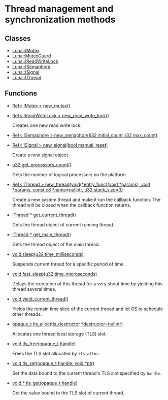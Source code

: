# Thread management and synchronization methods
## Classes
* [Luna::IMutex](struct_luna_1_1_i_mutex.md)
* [Luna::MutexGuard](class_luna_1_1_mutex_guard.md)
* [Luna::IReadWriteLock](struct_luna_1_1_i_read_write_lock.md)
* [Luna::ISemaphore](struct_luna_1_1_i_semaphore.md)
* [Luna::ISignal](struct_luna_1_1_i_signal.md)
* [Luna::IThread](struct_luna_1_1_i_thread.md)
## Functions
* [Ref< IMutex > new_mutex()](group___runtime_thread_1gaaf4b4510b9d6c01a12e3064691d15bdc.md)
* [Ref< IReadWriteLock > new_read_write_lock()](group___runtime_thread_1ga35f290e06f79b34a7a4b72368a88e6b4.md)

    Creates one new read write lock. 

* [Ref< ISemaphore > new_semaphore(i32 initial_count, i32 max_count)](group___runtime_thread_1ga63acf4d842bfddff65e76b2e84524134.md)
* [Ref< ISignal > new_signal(bool manual_reset)](group___runtime_thread_1ga451437bc4ec31226c33c379fbd7d7a24.md)

    Create a new signal object. 

* [u32 get_processors_count()](group___runtime_thread_1gac8b023e3dd3ae6a46516fa958f2ad7b9.md)

    Gets the number of logical processors on the platform. 

* [Ref< IThread > new_thread(void(*entry_func)(void *params), void *params, const c8 *name=nullptr, u32 stack_size=0)](group___runtime_thread_1gac1aad6a8f99159d07fe287db59c0a318.md)

    Create a new system thread and make it run the callback function. The thread will be closed when the callback function returns. 

* [IThread * get_current_thread()](group___runtime_thread_1ga3ed3f90467bd6b3e0b75a8c1c4562068.md)

    Gets the thread object of current running thread. 

* [IThread * get_main_thread()](group___runtime_thread_1ga1bed2d312e6b95a39bd841d0ededf2b4.md)

    Gets the thread object of the main thread. 

* [void sleep(u32 time_milliseconds)](group___runtime_thread_1ga2ed6b20ac018dd695a1189c68629132a.md)

    Suspends current thread for a specific period of time. 

* [void fast_sleep(u32 time_microseconds)](group___runtime_thread_1gaf28258e2d025ad9da4aa4aa5de2bc339.md)

    Delays the execution of this thread for a very shout time by yielding this thread several times. 

* [void yield_current_thread()](group___runtime_thread_1ga612f977ca8fde0829d4fcf182d4cad00.md)

    Yields the remain time slice of the current thread and let OS to schedule other threads. 

* [opaque_t tls_alloc(tls_destructor *destructor=nullptr)](group___runtime_thread_1ga627934a51a920ff58c694cdb89083fe4.md)

    Allocates one thread local storage (TLS) slot. 

* [void tls_free(opaque_t handle)](group___runtime_thread_1gab3909da8f640a34cf007e78404b41226.md)

    Frees the TLS slot allocated by `tls_alloc`. 

* [void tls_set(opaque_t handle, void *ptr)](group___runtime_thread_1gacb55d976ce0cbe2683bf03116be2d2f2.md)

    Set the data bound to the current thread's TLS slot specified by `handle`. 

* [void * tls_get(opaque_t handle)](group___runtime_thread_1gab310bb1422cf8f1b192bdcc5b3668cc4.md)

    Get the value bound to the TLS slot of current thread. 

